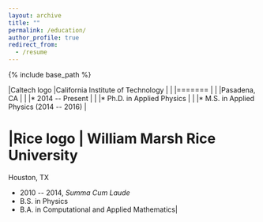 ```yaml
---
layout: archive
title: ""
permalink: /education/
author_profile: true
redirect_from:
  - /resume
---
```


{% include base_path %}

|Caltech logo   |California Institute of Technology   |
|   |=======    |
|   |Pasadena, CA   |
|   |* 2014 -- Present   |
|   |* Ph.D. in Applied Physics   |
|   |* M.S. in Applied Physics (2014 -- 2016)   |

|Rice logo | William Marsh Rice University
=======
Houston, TX
* 2010 -- 2014, *Summa Cum Laude*
* B.S. in Physics
* B.A. in Computational and Applied Mathematics|
